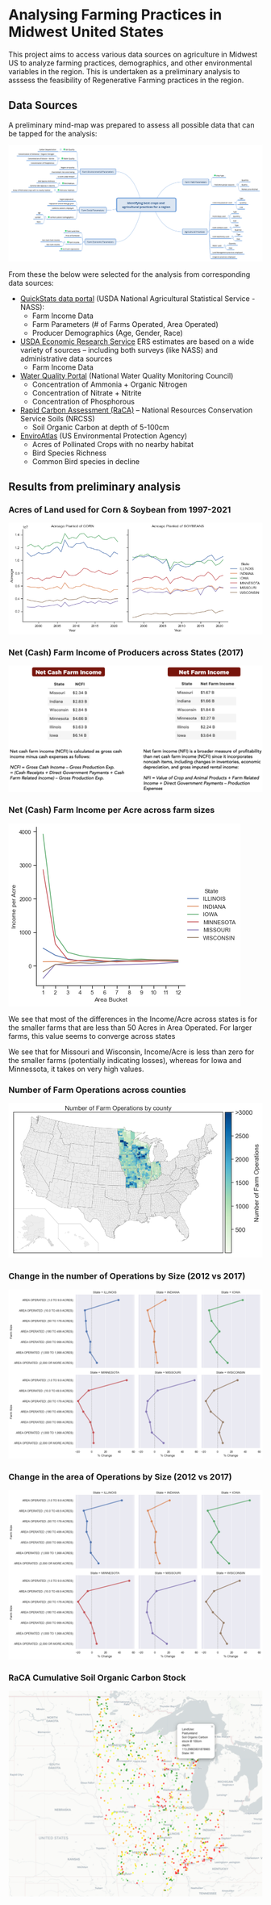 # Analysing Farming Practices in Midwest United States

This project aims to access various data sources on agriculture in Midwest US to analyze farming practices, demographics, and other environmental variables in the region. This is undertaken as a preliminary analysis to asssess the feasibility of Regenerative Farming practices in the region.

## Data Sources

A preliminary mind-map was prepared to assess all possible data that can be tapped for the analysis:

![Alt text](DataSources_MindMap.png "Data Sources Mind Map")

From these the below were selected for the analysis from corresponding data sources:

- [QuickStats data portal](https://quickstats.nass.usda.gov/) (USDA National Agricultural Statistical Service - NASS):
    - Farm Income Data
    - Farm Parameters (# of Farms Operated, Area Operated)
    - Producer Demographics (Age, Gender, Race)
- [USDA Economic Research Service](https://www.ers.usda.gov/data-products/farm-income-and-wealth-statistics/data-files-u-s-and-state-level-farm-income-and-wealth-statistics/) ERS estimates are based on a wide variety of sources – including both surveys (like NASS) and administrative data sources
    - Farm Income Data
- [Water Quality Portal](https://www.waterqualitydata.us/) (National Water Quality Monitoring Council)
    - Concentration of Ammonia + Organic Nitrogen
    - Concentration of Nitrate + Nitrite
    - Concentration of Phosphorous
- [Rapid Carbon Assessment (RaCA)](https://www.nrcs.usda.gov/resources/data-and-reports/rapid-carbon-assessment-raca#tables) – National Resources Conservation Service Soils (NRCSS)
    - Soil Organic Carbon at depth of 5-100cm
- [EnviroAtlas](https://www.epa.gov/enviroatlas/data-download-step-2?token=F-3cwXaAw64VtcTGyZQ6R9CBpbN1nCJpX0ECw0ccl4U) (US Environmental Protection Agency)
    - Acres of Pollinated Crops with no nearby habitat
    - Bird Species Richness
    - Common Bird species in decline

## Results from preliminary analysis

### Acres of Land used for Corn & Soybean from 1997-2021

![Alt text](/Result_charts_and_maps/01_Corn_Soy_Acres.png "Acres of Land used for Corn and Soybean")

### Net (Cash) Farm Income of Producers across States (2017)

![Alt text](/Result_charts_and_maps/02_Net_Cash_Farm_Income_States.png "Net Cash Farm Income of Producers")

### Net (Cash) Farm Income per Acre across farm sizes

![Alt text](/Result_charts_and_maps/03_Net_Cash_Farm_Income_FarmSize.png "Net Cash Farm Income across Farm Sizes")

We see that most of the differences in the Income/Acre across states is for the smaller farms that are less than 50 Acres in Area Operated. For larger farms, this value seems to converge across states

We see that for Missouri and Wisconsin, Income/Acre is less than zero for the smaller farms (potentially indicating losses), whereas for Iowa and Minnessota, it takes on very high values.

### Number of Farm Operations across counties

![Alt text](/Result_charts_and_maps/04_Number_Operations_Counties.png "Number of Farm Operations across Counties")

### Change in the number of Operations by Size (2012 vs 2017)

![Alt text](/Result_charts_and_maps/05_Change_Number_Operations.png "Change in the number of Operations")

### Change in the area of Operations by Size (2012 vs 2017)

![Alt text](/Result_charts_and_maps/06_Change_Area_Operations.png "Change in the area of Operations")

### RaCA Cumulative Soil Organic Carbon Stock

![Alt text](/Result_charts_and_maps/07_RaCA_Map.png "RaCA Soil Organic Carbon Stock")



